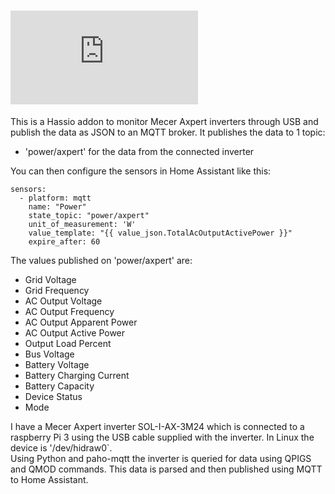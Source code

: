 ![inverters image](https://www.mecerpc.co.za/phpThumb/phpThumb.php?src=b64_aHR0cDovL3d3dy5jb214LmNvLnphL2kvbWVjZXIvc29sLWktYXgtM21wbHVzMjRfMS5qcGc=)
================

This is a Hassio addon to monitor Mecer Axpert inverters through USB and publish the data as JSON to an MQTT broker. It publishes the data to 1 topic:
- 'power/axpert' for the data from the connected inverter

You can then configure the sensors in Home Assistant like this:
```
sensors:
  - platform: mqtt
    name: "Power"
    state_topic: "power/axpert"
    unit_of_measurement: 'W'
    value_template: "{{ value_json.TotalAcOutputActivePower }}"
    expire_after: 60
```

The values published on 'power/axpert' are:
- Grid Voltage
- Grid Frequency
- AC Output Voltage
- AC Output Frequency
- AC Output Apparent Power
- AC Output Active Power
- Output Load Percent
- Bus Voltage
- Battery Voltage
- Battery Charging Current
- Battery Capacity
- Device Status
- Mode

I have a Mecer Axpert inverter SOL-I-AX-3M24 which is connected to a raspberry Pi 3 using the USB cable supplied with the inverter. In Linux the device is '/dev/hidraw0`.  
Using Python and paho-mqtt the inverter is queried for data using QPIGS and QMOD commands.  This data is parsed and then published using MQTT to Home Assistant.

